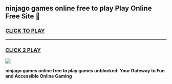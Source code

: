 
## ninjago games online free to play Play Online Free Site 👋
<h3>
<a href="https://download.freeplayer.one?title=ninjago_games_online_free_to_play&ref=21F">CLICK TO PLAY</a></h3>
<hr>

<h3>
<a href="https://download.freeplayer.one?title=ninjago_games_online_free_to_play&ref=21F">CLICK 2 PLAY</a>
  
</h3>

<a href="https://download.freeplayer.one?title=ninjago_games_online_free_to_play&ref=21F"><img src="https://cdnb.artstation.com/p/assets/images/images/032/539/853/original/anto-thomas-button-gif.gif"></a>


**ninjago games online free to play games unblocked: Your Gateway to Fun and Accessible Online Gaming**
